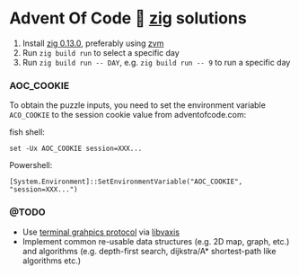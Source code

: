 # Advent Of Code 🎄 [zig](https://ziglang.org/) solutions

1. Install [zig 0.13.0](https://ziglang.org/), preferably using [zvm](https://github.com/tristanisham/zvm)
2. Run `zig build run` to select a specific day
3. Run `zig build run -- DAY`, e.g. `zig build run -- 9` to run a specific day 

### AOC_COOKIE
To obtain the puzzle inputs, you need to set the environment variable
`ACO_COOKIE` to the session cookie value from adventofcode.com: 

fish shell:
```fish
set -Ux AOC_COOKIE session=XXX...
```

Powershell:
```pwsh
[System.Environment]::SetEnvironmentVariable("AOC_COOKIE", "session=XXX...")
```

### @TODO
- Use [terminal grahpics
  protocol](https://sw.kovidgoyal.net/kitty/graphics-protocol/) via
  [libvaxis](https://github.com/rockorager/libvaxis)
- Implement common re-usable data structures (e.g. 2D map, graph, etc.) and
  algorithms (e.g. depth-first search, dijkstra/A* shortest-path like algorithms
  etc.)
